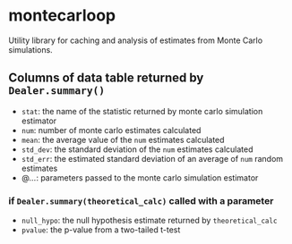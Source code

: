 # montecarloop
Utility library for caching and analysis of estimates from Monte Carlo simulations.

## Columns of data table returned by `Dealer.summary()`

* `stat`: the name of the statistic returned by monte carlo simulation estimator
* `num`: number of monte carlo estimates calculated
* `mean`: the average value of the `num` estimates calculated
* `std_dev`: the standard deviation of the `num` estimates calculated
* `std_err`: the estimated standard deviation of an average of `num` random estimates
* @_..._: parameters passed to the monte carlo simulation estimator

### if `Dealer.summary(theoretical_calc)` called with a parameter

* `null_hypo`: the null hypothesis estimate returned by `theoretical_calc`
* `pvalue`: the p-value from a two-tailed t-test

